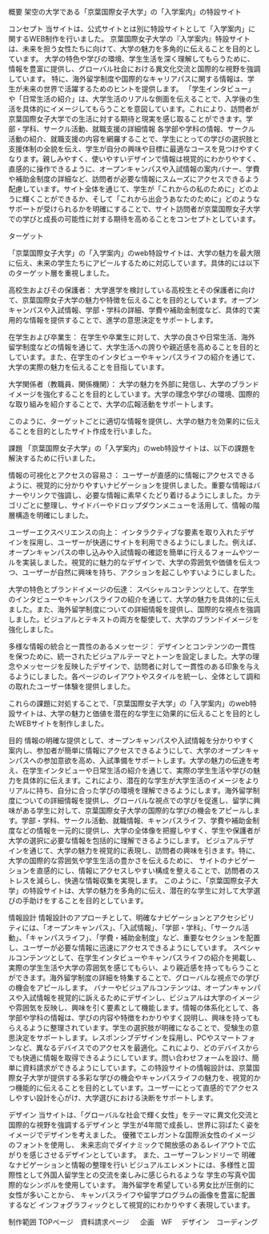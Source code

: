 概要
架空の大学である「京葉国際女子大学」の「入学案内」の特設サイト

コンセプト
当サイトは、公式サイトとは別に特設サイトとして「入学案内」に関するWEB制作を行いました。 京葉国際女子大学の『入学案内』特設サイトは、未来を担う女性たちに向けて、大学の魅力を多角的に伝えることを目的としています。 大学の特色や学びの環境、学生生活を深く理解してもらうために、情報を豊富に提供し、グローバル社会における異文化交流と国際的な視野を強調しています。 特に、海外留学制度や国際的なキャリアパスに関する情報は、学生が未来の世界で活躍するためのヒントを提供します。 「学生インタビュー」や「日常生活の紹介」は、大学生活のリアルな側面を伝えることで、入学後の生活を具体的にイメージしてもらうことを意図しています。これにより、訪問者が京葉国際女子大学での生活に対する期待と現実を感じ取ることができます。学部・学科、サークル活動、就職支援の詳細情報 各学部や学科の情報、サークル活動の紹介、就職支援の内容を網羅することで、学生にとっての学びの選択肢と支援体制の全貌を伝え、学生が自分の興味や目標に最適なコースを見つけやすくなります。親しみやすく、使いやすいデザインで情報は視覚的にわかりやすく、直感的に操作できるように、オープンキャンパスや入試情報の案内バナー、学費や補助金制度の詳細など、訪問者が必要な情報にスムーズにアクセスできるよう配慮しています。サイト全体を通じて、学生が「これからの私のために」どのように輝くことができるか、そして「これから出会うあなたのために」どのようなサポートが受けられるかを明確にすることで、サイト訪問者が京葉国際女子大学での学びと成長の可能性に対する期待を高めることをコンセプトとしています。




ターゲット

「京葉国際女子大学」の「入学案内」のweb特設サイトは、大学の魅力を最大限に伝え、未来の学生たちにアピールするために対応しています。具体的には以下のターゲット層を重視しました。

高校生およびその保護者：
大学進学を検討している高校生とその保護者に向けて、京葉国際女子大学の魅力や特徴を伝えることを目的としています。オープンキャンパスや入試情報、学部・学科の詳細、学費や補助金制度など、具体的で実用的な情報を提供することで、進学の意思決定をサポートします。

在学生および卒業生：
在学生や卒業生に対して、大学の良さや日常生活、海外留学制度などの情報を通じて、大学生活への誇りや親近感を高めることを目的としています。また、在学生のインタビューやキャンパスライフの紹介を通じて、大学の実際の魅力を伝えることを目指しています。

大学関係者（教職員、関係機関）：
大学の魅力を外部に発信し、大学のブランドイメージを強化することを目的としています。大学の理念や学びの環境、国際的な取り組みを紹介することで、大学の広報活動をサポートします。

このように、ターゲットごとに適切な情報を提供し、大学の魅力を効果的に伝えることを目的としたサイト作成を行いました。

	

課題
「京葉国際女子大学」の「入学案内」のweb特設サイトは、以下の課題を解決するために行いました。

情報の可視化とアクセスの容易さ：
ユーザーが直感的に情報にアクセスできるように、視覚的に分かりやすいナビゲーションを提供しました。重要な情報はバナーやリンクで強調し、必要な情報に素早くたどり着けるようにしました。カテゴリごとに整理し、サイドバーやドロップダウンメニューを活用して、情報の階層構造を明確にしました。

ユーザーエクスペリエンスの向上：
インタラクティブな要素を取り入れたデザインを採用し、ユーザーが快適にサイトを利用できるようにしました。例えば、オープンキャンパスの申し込みや入試情報の確認を簡単に行えるフォームやツールを実装しました。視覚的に魅力的なデザインで、大学の雰囲気や価値を伝えつつ、ユーザーが自然に興味を持ち、アクションを起こしやすいようにしました。

大学の特色とブランドイメージの伝達：
スペシャルコンテンツとして、在学生のインタビューやキャンパスライフの紹介を通じて、大学の魅力を具体的に伝えました。また、海外留学制度についての詳細情報を提供し、国際的な視点を強調しました。ビジュアルとテキストの両方を駆使して、大学のブランドイメージを強化しました。

多様な情報の統合と一貫性のあるメッセージ：
デザインとコンテンツの一貫性を保つために、統一されたビジュアルテーマとトーンを設定しました。大学の理念やメッセージを反映したデザインで、訪問者に対して一貫性のある印象を与えるようにしました。各ページのレイアウトやスタイルを統一し、全体として調和の取れたユーザー体験を提供しました。

これらの課題に対処することで、「京葉国際女子大学」の「入学案内」のweb特設サイトは、大学の魅力と価値を潜在的な学生に効果的に伝えることを目的としたWEBサイトを制作しました。


目的
情報の明確な提供として、オープンキャンパスや入試情報を分かりやすく案内し、参加者が簡単に情報にアクセスできるようにして、大学のオープンキャンパスへの参加意欲を高め、入試準備をサポートします。大学の魅力の伝達を考え、在学生インタビューや日常生活の紹介を通じて、実際の学生生活や学びの魅力を具体的に伝えます。これにより、潜在的な学生が大学生活のイメージをよりリアルに持ち、自分に合った学びの環境を理解できるようにします。海外留学制度についての詳細情報を提供し、グローバルな視点での学びを促進し、留学に興味がある学生に対して、京葉国際女子大学の国際的な学びの機会をアピールします。学部・学科、サークル活動、就職情報、キャンパスライフ、学費や補助金制度などの情報を一元的に提供し、大学の全体像を把握しやすく、学生や保護者が大学の選択に必要な情報を包括的に理解できるようにします。 ビジュアルデザインを通じて、大学の魅力を視覚的に表現し、訪問者の興味を引きます。特に、大学の国際的な雰囲気や学生生活の豊かさを伝えるために、 サイトのナビゲーションを直感的にし、情報にアクセスしやすい構成を整えることで、訪問者のストレスを減らし、快適な情報収集を実現します。 このように、「京葉国際女子大学」の特設サイトは、大学の魅力を多角的に伝え、潜在的な学生に対して大学選びの手助けをすることを目的としています。



情報設計
情報設計のアプローチとして、明確なナビゲーションとアクセシビリティには、「オープンキャンパス」、「入試情報」、「学部・学科」、「サークル活動」、「キャンパスライフ」、「学費・補助金制度」など、重要なセクションを配置し、ユーザーが必要な情報に迅速にアクセスできるようにしています。 スペシャルコンテンツとして、在学生インタビューやキャンパスライフの紹介を掲載し、実際の学生生活や大学の雰囲気を感じてもらい、より親近感を持ってもらうことができます。海外留学制度の詳細を特集することで、グローバルな視点での学びの機会をアピールします。 バナーやビジュアルコンテンツは、オープンキャンパスや入試情報を視覚的に訴えるためにデザインし、ビジュアルは大学のイメージや雰囲気を反映し、興味を引く要素として機能します。情報の体系化として、各学部や学科の情報は、学びの内容や特徴をわかりやすく説明し、興味を持ってもらえるように整理されています。学生の選択肢が明確になることで、受験生の意思決定をサポートします。レスポンシブデザインを採用し、PCやスマートフォンなど、異なるデバイスでのアクセスを最適化。これにより、どのデバイスからでも快適に情報を取得できるようにしています。問い合わせフォームを設け、簡単に資料請求ができるようにしています。この特設サイトの情報設計は、京葉国際女子大学が提供する多彩な学びの機会やキャンパスライフの魅力を、視覚的かつ機能的に伝えることを目的としています。ユーザーにとって直感的でアクセスしやすい設計を心がけ、大学選びにおける決断をサポートします。




デザイン
当サイトは、「グローバルな社会で輝く女性」をテーマに異文化交流と国際的な視野を強調するデザインと
学生が4年間で成長し、世界に羽ばたく姿をイメージでデザインを考えました。
優雅でエレガントな国際派女性のイメージのフォントを使用し、
未来志向でダイナミックで開放感のあるレイアウトで広がりを感じさせるデザインとしています。
また、ユーザーフレンドリーで 明確なナビゲーションと情報の整理を行い
ビジュアルエレメントには、多様性と国際性として外国人留学生との交流を楽しみに感じられるような
学生の写真や国際的なシンボルを使用しています。
海外留学を希望している男女比が圧倒的に女性が多いことから、
キャンパスライフや留学プログラムの画像を豊富に配置するなど
インフォグラフィックとして視覚的にわかりやすく表現しています。



制作範囲
TOPページ　資料請求ページ 　
企画　WF 　デザイン　コーディング
